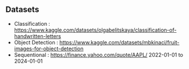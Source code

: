 ## Datasets 
- Classification : https://www.kaggle.com/datasets/olgabelitskaya/classification-of-handwritten-letters
- Object Detection : https://www.kaggle.com/datasets/mbkinaci/fruit-images-for-object-detection
- Sequentional : https://finance.yahoo.com/quote/AAPL/ 
2022-01-01 to 2024-01-01